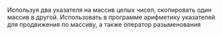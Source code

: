 Используя два указателя на массив целых чисел, скопировать один массив в другой.
Использовать в программе арифметику указателей для продвижения по массиву, а также
оператор разыменования

